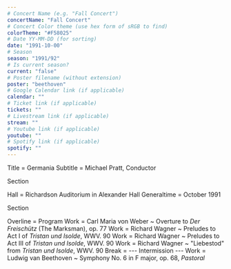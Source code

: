 ```yaml
---
# Concert Name (e.g. "Fall Concert")
concertName: "Fall Concert"
# Concert Color theme (use hex form of sRGB to find)
colorTheme: "#F58025"
# Date YY-MM-DD (for sorting)
date: "1991-10-00"
# Season
season: "1991/92"
# Is current season?
current: "false"
# Poster filename (without extension)
poster: "beethoven"
# Google Calendar link (if applicable)
calendar: ""
# Ticket link (if applicable)
tickets: ""
# Livestream link (if applicable)
stream: ""
# Youtube link (if applicable)
youtube: ""
# Spotify link (if applicable)
spotify: ""
---
```

Title = Germania
Subtitle = Michael Pratt, Conductor

Section

Hall = Richardson Auditorium in Alexander Hall
Generaltime = October 1991

Section

Overline = Program
Work = Carl Maria von Weber ~ Overture to *Der Freischütz* (The Marksman), op. 77
Work = Richard Wagner ~ Preludes to Act I of *Tristan und Isolde*, WWV. 90
Work = Richard Wagner ~ Preludes to Act III of *Tristan und Isolde*, WWV. 90
Work = Richard Wagner ~ "Liebestod" from *Tristan und Isolde*, WWV. 90
Break = --- Intermission ---
Work = Ludwig van Beethoven ~ Symphony No. 6 in F major, op. 68, *Pastoral*
